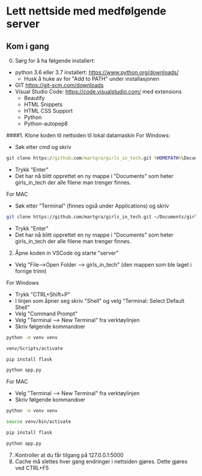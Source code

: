 # Lett nettside med medfølgende server

## Kom i gang

0. Sørg for å ha følgende installert:
* python 3.6 eller 3.7 installert: https://www.python.org/downloads/
  * Husk å huke av for "Add to PATH" under installasjonen
* GIT https://git-scm.com/downloads
* Visual Studio Code: https://code.visualstudio.com/ med extensions
  * Beautify
  * HTML Snippets
  * HTML CSS Support
  * Python
  * Python-autopep8
  
####1. Klone koden til nettsiden til lokal datamaskin
For Windows:
* Søk etter cmd og skriv
```cmd
git clone https://github.com/martgra/girls_in_tech.git %HOMEPATH%\Documents\girls_in_tech
```
  * Trykk "Enter"
  * Det har nå blitt opprettet en ny mappe i "Documents" som heter girls_in_tech der alle filene man trenger finnes.

For MAC
* Søk etter "Terminal" (finnes også under Applications) og skriv
```bash
git clone https://github.com/martgra/girls_in_tech.git ~/Documents/girls_in_tech
```
  * Trykk "Enter"
  * Det har nå blitt opprettet en ny mappe i "Documents" som heter girls_in_tech der alle filene man trenger finnes.

2. Åpne koden in VSCode og starte "server"
  * Velg "File-->Open Folder --> girls_in_tech" (den mappen som ble laget i forrige trinn)

For Windows
  * Trykk "CTRL+Shift+P"
  * I linjen som åpner seg skriv "Shell" og velg "Terminal: Select Default Shell"
  * Velg "Command Prompt"
  * Velg "Terminal --> New Terminal" fra verktøylinjen
  * Skriv følgende kommandoer

```cmd
python -m venv venv
```
```cmd 
venv/Scripts/activate
```
```bash 
pip install flask
```
```cmd
python app.py
```
For MAC
  * Velg "Terminal --> New Terminal" fra verktøylinjen
  * Skriv følgende kommandoer

```bash
python -m venv venv
```
```bash 
source venv/bin/activate
```
```bash 
pip install flask
```
```bash
python app.py
```

7. Kontroller at du får tilgang på 127.0.0.1:5000
8. Cache må slettes hver gang endringer i nettsiden gjøres. Dette gjøres ved CTRL+F5
